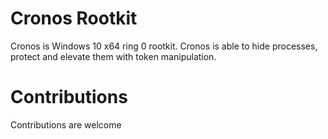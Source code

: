 # Cronos Rootkit
Cronos is Windows 10 x64 ring 0 rootkit. Cronos is able to hide processes, protect and elevate them with token manipulation.

# Contributions 
Contributions are welcome 
